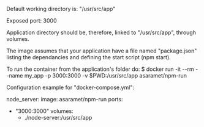 Default working directory is: "/usr/src/app"

Exposed port: 3000

Application directory should be, therefore, linked to "/usr/src/app", through volumes.

The image assumes that your application have a file named "package.json" listing the dependancies and defining the start script (npm start).

To run the container from the application's folder do:
$ docker run -it --rm --name my_app -p 3000:3000 -v $PWD:/usr/src/app asaramet/npm-run

Configuration example for "docker-compose.yml":

node_server:
  image: asaramet/npm-run
  ports:
  - "3000:3000"
  volumes:
    - ./node-server:/usr/src/app
